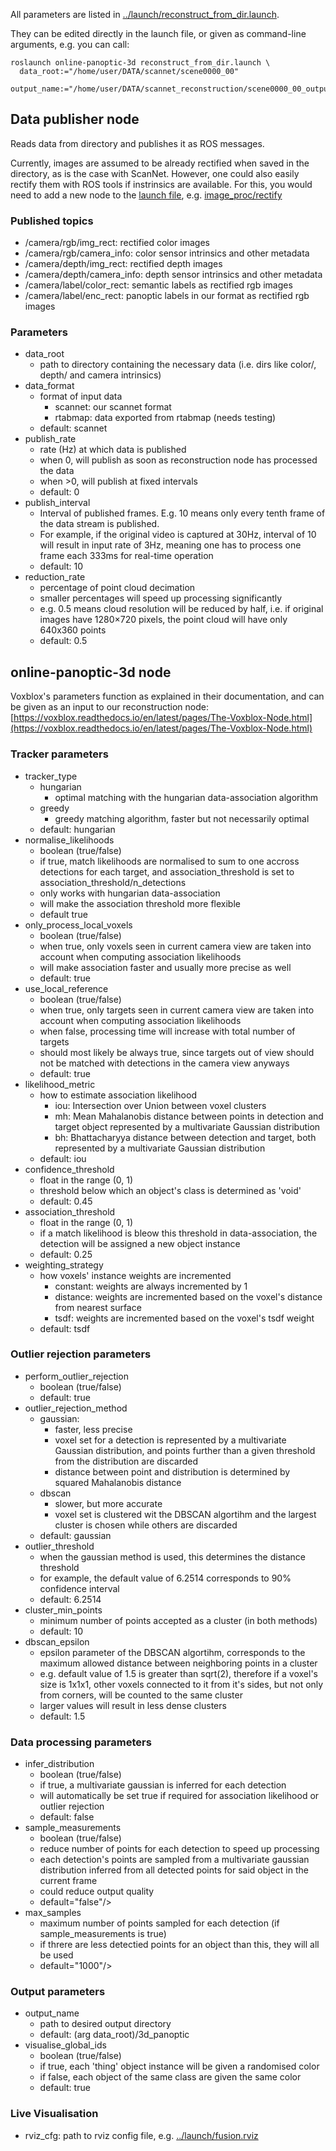 
All parameters are listed in [../launch/reconstruct_from_dir.launch](https://github.com/TUTvision/Online-Panoptic-3D/blob/main/launch/reconstruct_from_dir.launch).

They can be edited directly in the launch file, or given as command-line arguments, e.g. you can call:
```
roslaunch online-panoptic-3d reconstruct_from_dir.launch \
  data_root:="/home/user/DATA/scannet/scene0000_00"
  output_name:="/home/user/DATA/scannet_reconstruction/scene0000_00_output"
```
## Data publisher node

Reads data from directory and publishes it as ROS messages. 

Currently, images are assumed to be already rectified when saved in the directory, as is the case with ScanNet. However, one could also easily rectify them with ROS tools if instrinsics are available. For this, you would need to add a new node to the [launch file](https://github.com/TUTvision/Online-Panoptic-3D/blob/main/launch/reconstruct_from_dir.launch), e.g. [image_proc/rectify](http://wiki.ros.org/image_proc)

### Published topics

- /camera/rgb/img_rect: rectified color images
- /camera/rgb/camera_info: color sensor intrinsics and other metadata
- /camera/depth/img_rect: rectified depth images
- /camera/depth/camera_info: depth sensor intrinsics and other metadata
- /camera/label/color_rect: semantic labels as rectified rgb images
- /camera/label/enc_rect: panoptic labels in our format as rectified rgb images

### Parameters

- data_root 
  - path to directory containing the necessary data (i.e. dirs like color/, depth/ and camera intrinsics)
- data_format
  - format of input data 
    - scannet: our scannet format
    - rtabmap: data exported from rtabmap (needs testing)
  - default: scannet
- publish_rate
  - rate (Hz) at which data is published
  - when 0, will publish as soon as reconstruction node has processed the data
  - when >0, will publish at fixed intervals 
  - default: 0
- publish_interval
  - Interval of published frames. E.g. 10 means only every tenth frame of the data stream is published.
  - For example, if the original video is captured at 30Hz, interval of 10 will result in input rate of 3Hz, meaning one has to process one frame each 333ms for real-time operation
  - default: 10
- reduction_rate
  - percentage of point cloud decimation
  - smaller percentages will speed up processing significantly
  -  e.g. 0.5 means cloud resolution will be reduced by half, i.e. if original images have 1280×720 pixels, the point cloud will have only 640x360 points
  - default: 0.5

## online-panoptic-3d node
Voxblox's parameters function as explained in their documentation, and can be given as an input to our reconstruction node:
[https://voxblox.readthedocs.io/en/latest/pages/The-Voxblox-Node.html](https://voxblox.readthedocs.io/en/latest/pages/The-Voxblox-Node.html)


### Tracker parameters
- tracker_type
  - hungarian
    - optimal matching with the hungarian data-association algorithm
  - greedy
    - greedy matching algorithm, faster but not necessarily optimal
  - default: hungarian
- normalise_likelihoods
  - boolean (true/false)
  - if true, match likelihoods are normalised to sum to one accross detections for each target, and association_threshold is set to association_threshold/n_detections
  - only works with hungarian data-association
  - will make the association threshold more flexible
  - default true
- only_process_local_voxels
  - boolean (true/false)
  - when true, only voxels seen in current camera view are taken into account when computing association likelihoods
  - will make association faster and usually more precise as well
  - default: true
- use_local_reference
  - boolean (true/false)
  - when true, only targets seen in current camera view are taken into account when computing association likelihoods
  - when false, processing time will increase with total number of targets
  - should most likely be always true, since targets out of view should not be matched with detections in the camera view anyways
  - default: true
- likelihood_metric
  - how to estimate association likelihood 
    - iou: Intersection over Union between voxel clusters
    - mh: Mean Mahalanobis distance between points in detection and target object represented by a multivariate Gaussian distribution
    - bh: Bhattacharyya distance between detection and target, both represented by a multivariate Gaussian distribution
  - default: iou
- confidence_threshold
  - float in the range (0, 1)
  - threshold below which an object's class is determined as 'void'
  - default: 0.45
- association_threshold
  - float in the range (0, 1)
  - if a match likelihood is bleow this threshold in data-association, the detection will be assigned a new object instance
  - default: 0.25
- weighting_strategy
  - how voxels' instance weights are incremented
    - constant: weights are always incremented by 1
    - distance: weights are incremented based on the voxel's distance from nearest surface
    - tsdf: weights are incremented based on the voxel's tsdf weight
  - default: tsdf

### Outlier rejection parameters
- perform_outlier_rejection
  - boolean (true/false)
  - default: true
- outlier_rejection_method
  - gaussian:
    - faster, less precise 
    - voxel set for a detection is represented by a multivariate Gaussian distribution, and points further than a given threshold from the distribution are discarded
    - distance between point and distribution is determined by squared Mahalanobis distance
  - dbscan
    - slower, but more accurate
    - voxel set is clustered wit the DBSCAN algortihm and the largest cluster is chosen while others are discarded 
  - default: gaussian
- outlier_threshold
  - when the gaussian method is used, this determines the distance threshold 
  - for example, the default value of 6.2514 corresponds to 90% confidence interval
  - default: 6.2514
- cluster_min_points
  - minimum number of points accepted as a cluster (in both methods)
  - default: 10
- dbscan_epsilon
  - epsilon parameter of the DBSCAN algortihm, corresponds to the maximum allowed distance between neighboring points in a cluster
  - e.g. default value of 1.5 is greater than sqrt(2), therefore if a voxel's size is 1x1x1, other voxels connected to it from it's sides, but not only from corners, will be counted to the same cluster
  - larger values will result in less dense clusters
  - default: 1.5

### Data processing parameters
- infer_distribution
  - boolean (true/false)
  - if true, a multivariate gaussian is inferred for each detection
  - will automatically be set true if required for association likelihood or outlier rejection
  - default: false
- sample_measurements
  - boolean (true/false)
  - reduce number of points for each detection to speed up processing
  - each detection's points are sampled from a multivariate gaussian distribution inferred from all detected points for said object in the current frame
  - could reduce output quality
  - default="false"/>
- max_samples
  - maximum number of points sampled for each detection (if sample_measurements is true)
  - if threre are less detectied points for an object than this, they will all be used
  - default="1000"/>

### Output parameters
- output_name
  - path to desired output directory
  - default: (arg data_root)/3d_panoptic
- visualise_global_ids
  - boolean (true/false)
  - if true, each 'thing' object instance will be given a randomised color
  - if false, each object of the same class are given the same color
  - default: true

### Live Visualisation
- rviz_cfg: path to rviz config file, e.g. [../launch/fusion.rviz](https://github.com/TUTvision/Online-Panoptic-3D/blob/main/launch/fusion.rviz)

